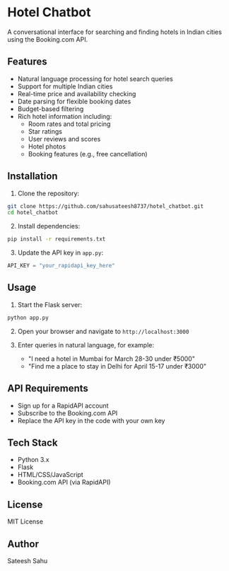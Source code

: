 # Hotel Chatbot

A conversational interface for searching and finding hotels in Indian cities using the Booking.com API.

## Features

- Natural language processing for hotel search queries
- Support for multiple Indian cities
- Real-time price and availability checking
- Date parsing for flexible booking dates
- Budget-based filtering
- Rich hotel information including:
  - Room rates and total pricing
  - Star ratings
  - User reviews and scores
  - Hotel photos
  - Booking features (e.g., free cancellation)

## Installation

1. Clone the repository:
```bash
git clone https://github.com/sahusateesh8737/hotel_chatbot.git
cd hotel_chatbot
```

2. Install dependencies:
```bash
pip install -r requirements.txt
```

3. Update the API key in `app.py`:
```python
API_KEY = "your_rapidapi_key_here"
```

## Usage

1. Start the Flask server:
```bash
python app.py
```

2. Open your browser and navigate to `http://localhost:3000`

3. Enter queries in natural language, for example:
   - "I need a hotel in Mumbai for March 28-30 under ₹5000"
   - "Find me a place to stay in Delhi for April 15-17 under ₹3000"

## API Requirements

- Sign up for a RapidAPI account
- Subscribe to the Booking.com API
- Replace the API key in the code with your own key

## Tech Stack

- Python 3.x
- Flask
- HTML/CSS/JavaScript
- Booking.com API (via RapidAPI)

## License

MIT License

## Author

Sateesh Sahu